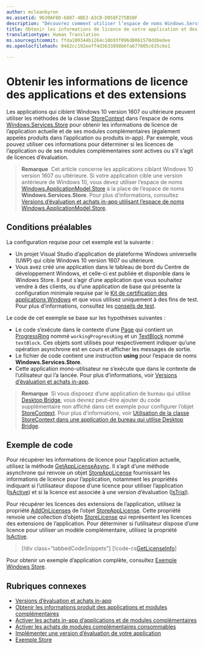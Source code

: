 ```yaml
---
author: mcleanbyron
ms.assetid: 9630AF6D-6887-4BE3-A3CB-D058F275B58F
description: "Découvrez comment utiliser l’espace de noms Windows.Services.Store pour obtenir les informations de licence de l’application active et de ses modules complémentaires."
title: Obtenir les informations de licence de votre application et des extensions
translationtype: Human Translation
ms.sourcegitcommit: ffda100344b1264c18b93f096d8061570dd8edee
ms.openlocfilehash: 0482cc192eeff4d3633898b6fa677805c635c6e1

---
```


# <a name="get-license-info-for-apps-and-add-ons"></a>Obtenir les informations de licence des applications et des extensions

Les applications qui ciblent Windows 10 version 1607 ou ultérieure peuvent utiliser les méthodes de la classe [StoreContext](https://msdn.microsoft.com/library/windows/apps/windows.services.store.storecontext.aspx) dans l’espace de noms [Windows.Services.Store](https://msdn.microsoft.com/library/windows/apps/windows.services.store.aspx) pour obtenir les informations de licence de l’application actuelle et de ses modules complémentaires (également appelés produits dans l’application ou produits in-app). Par exemple, vous pouvez utiliser ces informations pour déterminer si les licences de l’application ou de ses modules complémentaires sont actives ou s’il s’agit de licences d’évaluation.

>**Remarque**  Cet article concerne les applications ciblant Windows 10 version 1607 ou ultérieure. Si votre application cible une version antérieure de Windows 10, vous devez utiliser l’espace de noms [Windows.ApplicationModel.Store](https://msdn.microsoft.com/library/windows/apps/windows.applicationmodel.store.aspx) à la place de l’espace de noms **Windows.Services.Store**. Pour plus d’informations, consultez [Versions d’évaluation et achats in-app utilisant l’espace de noms Windows.ApplicationModel.Store](in-app-purchases-and-trials-using-the-windows-applicationmodel-store-namespace.md).

## <a name="prerequisites"></a>Conditions préalables

La configuration requise pour cet exemple est la suivante :
* Un projet Visual Studio d’application de plateforme Windows universelle (UWP) qui cible Windows 10 version 1607 ou ultérieure.
* Vous avez créé une application dans le tableau de bord du Centre de développement Windows, et celle-ci est publiée et disponible dans le Windows Store. Il peut s’agir d’une application que vous souhaitez vendre à des clients, ou d’une application de base qui présente la configuration minimale requise par le [Kit de certification des applications Windows](https://developer.microsoft.com/windows/develop/app-certification-kit) et que vous utilisez uniquement à des fins de test. Pour plus d’informations, consultez les [conseils de test](in-app-purchases-and-trials.md#testing).

Le code de cet exemple se base sur les hypothèses suivantes :
* Le code s’exécute dans le contexte d’une [Page](https://msdn.microsoft.com/library/windows/apps/windows.ui.xaml.controls.page.aspx) qui contient un [ProgressRing](https://msdn.microsoft.com/library/windows/apps/windows.ui.xaml.controls.progressring.aspx) nommé ```workingProgressRing``` et un [TextBlock](https://msdn.microsoft.com/library/windows/apps/windows.ui.xaml.controls.textblock.aspx) nommé ```textBlock```. Ces objets sont utilisés pour respectivement indiquer qu’une opération asynchrone est en cours et afficher les messages de sortie.
* Le fichier de code contient une instruction **using** pour l’espace de noms **Windows.Services.Store**.
* Cette application mono-utilisateur ne s’exécute que dans le contexte de l’utilisateur qui l’a lancée. Pour plus d’informations, voir [Versions d’évaluation et achats in-app](in-app-purchases-and-trials.md#api_intro).

>**Remarque**  Si vous disposez d’une application de bureau qui utilise [Desktop Bridge](https://developer.microsoft.com/windows/bridges/desktop), vous devrez peut-être ajouter du code supplémentaire non affiché dans cet exemple pour configurer l’objet [StoreContext](https://msdn.microsoft.com/library/windows/apps/windows.services.store.storecontext.aspx). Pour plus d’informations, voir [Utilisation de la classe StoreContext dans une application de bureau qui utilise Desktop Bridge](in-app-purchases-and-trials.md#desktop).

## <a name="code-example"></a>Exemple de code

Pour récupérer les informations de licence pour l’application actuelle, utilisez la méthode [GetAppLicenseAsync](https://msdn.microsoft.com/library/windows/apps/windows.services.store.storecontext.getapplicenseasync.aspx). Il s’agit d’une méthode asynchrone qui renvoie un objet [StoreAppLicense](https://msdn.microsoft.com/library/windows/apps/windows.services.store.storeapplicense.aspx) fournissant les informations de licence pour l’application, notamment les propriétés indiquant si l’utilisateur dispose d’une licence pour utiliser l’application ([IsActive](https://msdn.microsoft.com/library/windows/apps/windows.services.store.storeapplicense.isactive.aspx)) et si la licence est associée à une version d’évaluation ([IsTrial](https://msdn.microsoft.com/library/windows/apps/windows.services.store.storeapplicense.istrial.aspx)).

Pour récupérer les licences des extensions de l’application, utilisez la propriété [AddOnLicenses](https://msdn.microsoft.com/library/windows/apps/windows.services.store.storeapplicense.addonlicenses.aspx) de l’objet [StoreAppLicense](https://msdn.microsoft.com/library/windows/apps/windows.services.store.storeapplicense.aspx). Cette propriété renvoie une collection d’objets [StoreLicense](https://msdn.microsoft.com/library/windows/apps/windows.services.store.storelicense.aspx) qui représentent les licences des extensions de l’application. Pour déterminer si l’utilisateur dispose d’une licence pour utiliser un modèle complémentaire, utilisez la propriété [IsActive](https://msdn.microsoft.com/library/windows/apps/windows.services.store.storelicense.isactive.aspx).

> [!div class="tabbedCodeSnippets"]
[!code-cs[GetLicenseInfo](./code/InAppPurchasesAndLicenses_RS1/cs/GetLicenseInfoPage.xaml.cs#GetLicenseInfo)]

Pour obtenir un exemple d’application complète, consultez [Exemple Windows Store](https://github.com/Microsoft/Windows-universal-samples/tree/master/Samples/Store).

## <a name="related-topics"></a>Rubriques connexes

* [Versions d’évaluation et achats in-app](in-app-purchases-and-trials.md)
* [Obtenir les informations produit des applications et modules complémentaires](get-product-info-for-apps-and-add-ons.md)
* [Activer les achats in-app d’applications et de modules complémentaires](enable-in-app-purchases-of-apps-and-add-ons.md)
* [Activer les achats de modules complémentaires consommables](enable-consumable-add-on-purchases.md)
* [Implémenter une version d’évaluation de votre application](implement-a-trial-version-of-your-app.md)
* [Exemple Store](https://github.com/Microsoft/Windows-universal-samples/tree/master/Samples/Store)



<!--HONumber=Dec16_HO1-->


